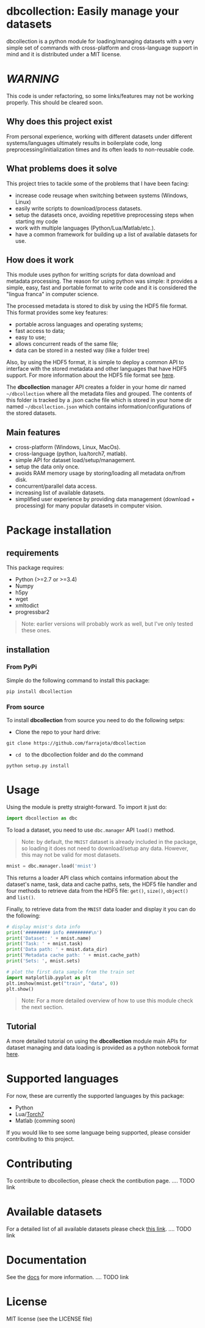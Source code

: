 # dbcollection: Easily manage your datasets

dbcollection is a python module for loading/managing datasets with a very simple set of commands with cross-platform and cross-language support in mind and it is distributed under a MIT license.

# ***WARNING***

This code is under refactoring, so some links/features may not be working properly. This should be cleared soon.


## Why does this project exist

From personal experience, working with different datasets under different systems/languages ultimately results in boilerplate code, long preprocessing/initialization times and its often leads to non-reusable code.

## What problems does it solve

This project tries to tackle some of the problems that I have been facing:

- increase code reusage when switching between systems (Windows, Linux)
- easily write scripts to download/process datasets.
- setup the datasets once, avoiding repetitive preprocessing steps when starting my code
- work with multiple languages (Python/Lua/Matlab/etc.).
- have a common framework for building up a list of available datasets for use.

## How does it work

This module uses python for writting scripts for data download and metadata processing. The reason for using python was simple: it provides a simple, easy, fast and portable format to write code and it is considered the "lingua franca" in computer science.

The processed metadata is stored to disk by using the HDF5 file format. This format provides some key features:

- portable across languages and operating systems;
- fast access to data;
- easy to use;
- allows concurrent reads of the same file;
- data can be stored in a nested way (like a folder tree)

Also, by using the HDF5 format, it is simple to deploy a common API to interface with the stored metadata and other languages that have HDF5 support. For more information about the HDF5 file format see [here](https://support.hdfgroup.org/HDF5/).

The **dbcollection** manager API creates a folder in your home dir named `~/dbcollection` where all the metadata files and grouped. The contents of this folder is tracked by a .json cache file which is stored in your home dir named `~/dbcollection.json` which contains information/configurations of the stored datasets.

## Main features

- cross-platform (Windows, Linux, MacOs).
- cross-language (python, lua/torch7, matlab).
- simple API for dataset load/setup/management.
- setup the data only once.
- avoids RAM memory usage by storing/loading all metadata on/from disk.
- concurrent/parallel data access.
- increasing list of available datasets.
- simplified user experience by providing data management (download + processing) for many popular datasets in computer vision.

# Package installation
## requirements

This package requires:

- Python (>=2.7 or >=3.4)
- Numpy
- h5py
- wget
- xmltodict
- progressbar2

> Note: earlier versions will probably work as well, but I've only tested these ones.


## installation

### From PyPi

Simple do the following command to install this package:
```
pip install dbcollection
```

### From source

To install **dbcollection** from source you need to do the following setps:

- Clone the repo to your hard drive:
```
git clone https://github.com/farrajota/dbcollection
```
- `cd ` to the dbcollection folder and do the command
```
python setup.py install
```

# Usage

Using the module is pretty straight-forward. To import it just do:

```python
import dbcollection as dbc
```

To load a dataset, you need to use `dbc.manager` API `load()` method. 

> Note: by default, the `MNIST` dataset is already included in the package, so loading it does not need to download/setup any data. However, this may not be valid for most datasets.

```python
mnist = dbc.manager.load('mnist')
```

This returns a loader API class which contains information about the dataset's name, task, data and cache paths, sets, the HDF5 file handler and four methods to retrieve data from the HDF5 file: `get()`, `size()`, `object()` and `list()`.

Finally, to retrieve data from the `MNIST` data loader and display it you can do the following:

```python
# display mnist's data info
print('######### info #########\n')
print('Dataset: ' + mnist.name)
print('Task: ' + mnist.task)
print('Data path: ' + mnist.data_dir)
print('Metadata cache path: ' + mnist.cache_path)
print('Sets: ', mnist.sets)

# plot the first data sample from the train set
import matplotlib.pyplot as plt
plt.imshow(mnist.get("train", "data", 0))
plt.show()
```

> Note: For a more detailed overview of how to use this module check the next section.

## Tutorial

A more detailed tutorial on using the **dbcollection** module main APIs for dataset managing and data loading is provided as a python notebook format [here](todo).


# Supported languages

For now, these are currently the supported languages by this package:
- Python
- Lua/[Torch7](https://github.com/torch/torch7)
- Matlab (comming soon)

If you would like to see some language being supported, please consider contributing to this project.

# Contributing

To contribute to dbcollection, please check the contibution page. .... TODO link

# Available datasets

For a detailed list of all available datasets please check [this link](). .... TODO link

# Documentation

See the [docs](todo) for more information. .... TODO link


# License

MIT license (see the LICENSE file)